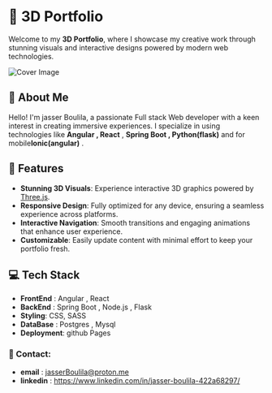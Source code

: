 # 🎨 3D Portfolio

Welcome to my **3D Portfolio**, where I showcase my creative work through stunning visuals and interactive designs powered by modern web technologies.

![Cover Image](https://link-to-image.com)  <!-- You can add a cool image here -->

## 👤 About Me
Hello! I'm jasser Boulila, a passionate Full stack Web developer  with a keen interest in creating immersive experiences. I specialize in using technologies like **Angular , React** , **Spring Boot , Python(flask)** and for mobile**Ionic(angular)** .


## 🌟 Features
- **Stunning 3D Visuals**: Experience interactive 3D graphics powered by [Three.js](https://threejs.org/).
- **Responsive Design**: Fully optimized for any device, ensuring a seamless experience across platforms.
- **Interactive Navigation**: Smooth transitions and engaging animations that enhance user experience.
- **Customizable**: Easily update content with minimal effort to keep your portfolio fresh.

## 💻 Tech Stack
- **FrontEnd** : Angular , React
- **BackEnd** : Spring Boot , Node.js , Flask  
- **Styling**: CSS, SASS
- **DataBase** : Postgres , Mysql 
- **Deployment**: github Pages


### 📧 Contact:
- **email** : jasserBoulila@proton.me
- **linkedin** : https://www.linkedin.com/in/jasser-boulila-422a68297/

